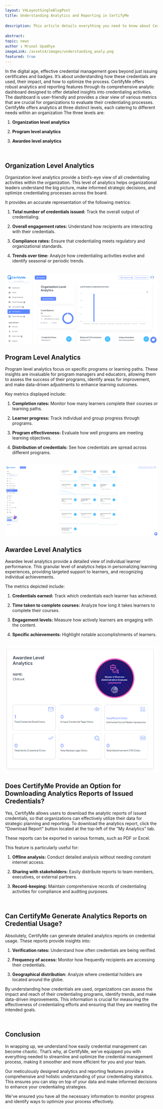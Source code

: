 ```yaml
---
layout: V4LayoutSingleBlogPost
title: Understanding Analytics and Reporting in CertifyMe

description: This article details everything you need to know about CertifyMe's multi-level analytics, dashboard features, and the ability to download and generate detailed reports on credential usage.

abstract: 
topic: news
author : Mrunal Upadhye
imageLink: /assets4/images/understanding_analy.png
featured: true
---
```



In the digital age, effective credential management goes beyond just issuing certificates and badges. It’s about understanding how these credentials are used, their impact, and how to optimize the process. 
CertifyMe offers robust analytics and reporting features through its comprehensive analytic dashboard designed to offer detailed insights into credentialing activities. The dashboard is user-friendly and provides a clear view of various metrics that are crucial for organizations to evaluate their credentialing processes. 
CertifyMe offers analytics at three distinct levels, each catering to different needs within an organization The three levels are:

1. <b>Organization level analytics </b>

1. <b>Program level analytics</b>

1. <b>Awardee level analytics</b>

<br>

## Organization Level Analytics

Organization level analytics provide a bird’s-eye view of all credentialing activities within the organization. This level of analytics helps organizational leaders understand the big picture, make informed strategic decisions, and optimize credentialing processes across the board.

It provides an accurate representation of the following metrics:

1. **Total number of credentials issued:** Track the overall output of credentialing.

1. **Overall engagement rates:** Understand how recipients are interacting with their credentials. 

1. **Compliance rates:** Ensure that credentialing meets regulatory and organizational standards. 

1. **Trends over time:** Analyze how credentialing activities evolve and identify seasonal or periodic trends.

<br>

<img class="img-fluid r-16" src="/assets4/images/b1_image3.png" alt="Organization level analytics in CertifyMe">

<br>

## Program Level Analytics 


Program level analytics focus on specific programs or learning paths. These insights are invaluable for program managers and educators, allowing them to assess the success of their programs, identify areas for improvement, and make data-driven adjustments to enhance learning outcomes. 

Key metrics displayed include: 

1. **Completion rates:** Monitor how many learners complete their courses or learning paths.

1. **Learner progress:** Track individual and group progress through programs.

1. **Program effectiveness:**  Evaluate how well programs are meeting learning objectives. 

1. **Distribution of credentials:** See how credentials are spread across different programs. 

<br>

<img class="img-fluid r-16" src="/assets4/images/b1_image2.png" alt="Program level analytics in CertifyMe">

<br>

## Awardee Level Analytics 

Awardee level analytics provide a detailed view of individual learner performance. This granular level of analytics helps in personalizing learning experiences, providing targeted support to learners, and recognizing individual achievements. 

The metrics depicted include: 

1. **Credentials earned:** Track which credentials each learner has achieved.  

1. **Time taken to complete courses:** Analyze how long it takes learners to complete their courses. 

1. **Engagement levels:** Measure how actively learners are engaging with the content. 
 
1. **Specific achievements:** Highlight notable accomplishments of learners.  

<br>

<img class="img-fluid r-16" src="/assets4/images/b1_image4.png" alt="Awardee level analytics in CertifyMe">
 
<br> 

## Does CertifyMe Provide an Option for Downloading Analytics Reports of Issued Credentials? 


Yes, CertifyMe allows users to download the analytic reports of issued credentials,  so that organizations can effectively utilize their data for strategic planning and reporting. To download the analytics report, click the "Download Report" button located at the top-left of the "My Analytics" tab.

These reports can be exported in various formats, such as PDF or Excel.

This feature is particularly useful for: 
 

1. **Offline analysis:** Conduct detailed analysis without needing constant internet access. 

1. **Sharing with stakeholders:** Easily distribute reports to team members, executives, or external partners. 

1. **Record-keeping:** Maintain comprehensive records of credentialing activities for compliance and auditing purposes. 

<br>

## Can CertifyMe Generate Analytics Reports on Credential Usage? 

Absolutely, CertifyMe can generate detailed analytics reports on credential usage. These reports provide insights into: 

1. **Verification rates:** Understand how often credentials are being verified. 

1. **Frequency of access:** Monitor how frequently recipients are accessing their credentials. 

1. **Geographical distribution:** Analyze where credential holders are located around the globe. 

By understanding how credentials are used, organizations can assess the impact and reach of their credentialing programs, identify trends, and make data-driven improvements. This information is crucial for measuring the effectiveness of credentialing efforts and ensuring that they are meeting the intended goals.

<br>

## Conclusion

In wrapping up, we understand how easily credential management can become chaotic. That’s why, at CertifyMe, we've equipped you with everything needed to streamline and optimize the credential management process, making it smoother and more efficient for you and your team.

Our meticulously designed analytics and reporting features provide a comprehensive and holistic understanding of your credentialing statistics. This ensures you can stay on top of your data and make informed decisions to enhance your credentialing strategies.

We've ensured you have all the necessary information to monitor progress and identify ways to optimize your process effectively.







